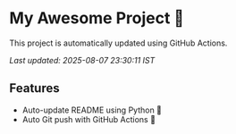 # My Awesome Project 🚀

This project is automatically updated using GitHub Actions.

_Last updated: 2025-08-07 23:30:11 IST_

## Features
- Auto-update README using Python 🐍
- Auto Git push with GitHub Actions 🤖
